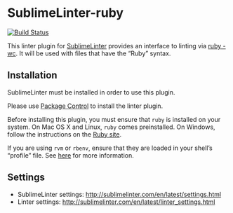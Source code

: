 SublimeLinter-ruby
=========================

[![Build Status](https://travis-ci.org/SublimeLinter/SublimeLinter-ruby.svg?branch=master)](https://travis-ci.org/SublimeLinter/SublimeLinter-ruby)

This linter plugin for [SublimeLinter](https://github.com/SublimeLinter/SublimeLinter) provides an interface to linting via [ruby -wc](https://www.ruby-lang.org). It will be used with files that have the “Ruby” syntax.

## Installation
SublimeLinter must be installed in order to use this plugin. 

Please use [Package Control](https://packagecontrol.io) to install the linter plugin.

Before installing this plugin, you must ensure that `ruby` is installed on your system. On Mac OS X and Linux, `ruby` comes preinstalled. On Windows, follow the instructions on the [Ruby site](https://www.ruby-lang.org/en/downloads/).

If you are using `rvm` or `rbenv`, ensure that they are loaded in your shell’s “profile” file. See [here](http://sublimelinter.com/en/latest/troubleshooting.html#shell-startup-files) for more information.

## Settings
- SublimeLinter settings: http://sublimelinter.com/en/latest/settings.html
- Linter settings: http://sublimelinter.com/en/latest/linter_settings.html
